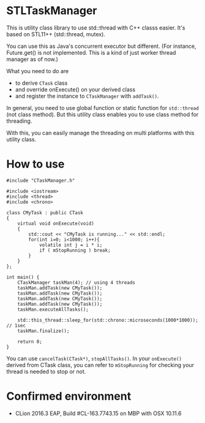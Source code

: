 # STLTaskManager

This is utility class library to use std::thread with C++ classs easier.
It's based on STL11++ (std::thread, mutex).

You can use this as Java's concurrent executor but different.
(For instance, Future.get() is not implemented. This is a kind of just worker thread manager as of now.)

What you need to do are
 * to derive ```CTask``` class
 * and override onExecute() on your derived class
 * and register the instance to ```CTaskManager``` with ```addTask()```.

In general, you need to use global function or static function for ```std::thread``` (not class method).
But this utility class enables you to use class method for threading.

With this, you can easily manage the threading on multi platforms with this utility class.

# How to use

```
#include "CTaskManager.h"

#include <iostream>
#include <thread>
#include <chrono>

class CMyTask : public CTask
{
	virtual void onExecute(void)
	{
		std::cout << "CMyTask is running..." << std::endl;
		for(int i=0; i<1000; i++){
			volatile int j = i * i;
			if ( mStopRunning ) break;
		}
	}
};

int main() {
	CTaskManager taskMan(4); // using 4 threads
	taskMan.addTask(new CMyTask());
	taskMan.addTask(new CMyTask());
	taskMan.addTask(new CMyTask());
	taskMan.addTask(new CMyTask());
	taskMan.executeAllTasks();

	std::this_thread::sleep_for(std::chrono::microseconds(1000*1000)); // 1sec
	taskMan.finalize();

	return 0;
}
```

You can use ```cancelTask(CTask*)```, ```stopAllTasks()```.
In your ```onExecute()``` derived from CTask class, you can refer to ```mStopRunning``` for checking your thread is needed to stop or not.

# Confirmed environment

* CLion 2016.3 EAP, Build #CL-163.7743.15 on MBP with OSX 10.11.6
